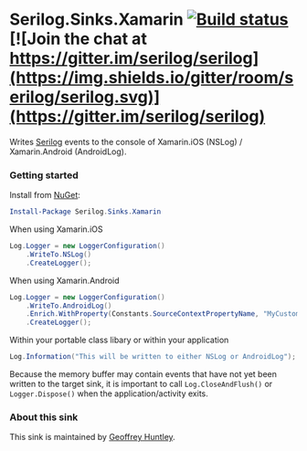 # Serilog.Sinks.Xamarin [![Build status](https://ci.appveyor.com/api/projects/status/8iy9owuib92gvtix?svg=true)](https://ci.appveyor.com/project/serilog/serilog-sinks-xamarin) [![Join the chat at https://gitter.im/serilog/serilog](https://img.shields.io/gitter/room/serilog/serilog.svg)](https://gitter.im/serilog/serilog)

Writes [Serilog](https://serilog.net) events to the console of Xamarin.iOS (NSLog) / Xamarin.Android (AndroidLog).

### Getting started

Install from [NuGet](https://nuget.org/packages/serilog.sinks.xamarin):

```powershell
Install-Package Serilog.Sinks.Xamarin
```

When using Xamarin.iOS

```csharp
Log.Logger = new LoggerConfiguration()
    .WriteTo.NSLog()
    .CreateLogger();
```

When using Xamarin.Android


```csharp
Log.Logger = new LoggerConfiguration()
    .WriteTo.AndroidLog()
    .Enrich.WithProperty(Constants.SourceContextPropertyName, "MyCustomTag") //Sets the Tag field.
    .CreateLogger();
```

Within your portable class libary or within your application

```csharp
Log.Information("This will be written to either NSLog or AndroidLog");

```

Because the memory buffer may contain events that have not yet been written to the target sink, it is important to call `Log.CloseAndFlush()` or `Logger.Dispose()` when the application/activity exits.

### About this sink

This sink is maintained by [Geoffrey Huntley](https://ghuntley.com/).
